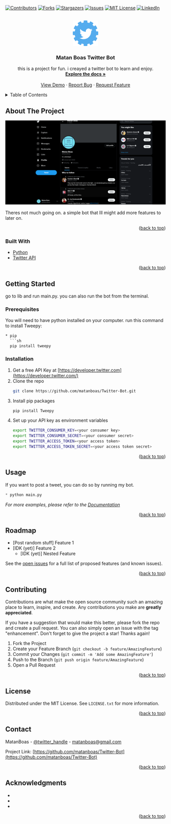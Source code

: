 <div id="top"></div>
<!--
*** Thanks for checking out the Best-README-Template. If you have a suggestion
*** that would make this better, please fork the repo and create a pull request
*** or simply open an issue with the tag "enhancement".
*** Don't forget to give the project a star!
*** Thanks again! Now go create something AMAZING! :D
-->



<!-- PROJECT SHIELDS -->
<!--
*** I'm using markdown "reference style" links for readability.
*** Reference links are enclosed in brackets [ ] instead of parentheses ( ).
*** See the bottom of this document for the declaration of the reference variables
*** for contributors-url, forks-url, etc. This is an optional, concise syntax you may use.
*** https://www.markdownguide.org/basic-syntax/#reference-style-links
-->
[![Contributors][contributors-shield]][contributors-url]
[![Forks][forks-shield]][forks-url]
[![Stargazers][stars-shield]][stars-url]
[![Issues][issues-shield]][issues-url]
[![MIT License][license-shield]][license-url]
[![LinkedIn][linkedin-shield]][linkedin-url]



<!-- PROJECT LOGO -->
<br />
<div align="center">
  <a href="https://github.com/matanboas/Twitter-Bot">
    <img src="images/logo.png" alt="Logo" width="80" height="80">
  </a>

<h3 align="center">Matan Boas Twitter Bot</h3>

  <p align="center">
    this is a project for fun. i creayed a twitter bot to learn and enjoy.
    <br />
    <a href="https://github.com/matanboas/Twitter-Bot"><strong>Explore the docs »</strong></a>
    <br />
    <br />
    <a href="https://github.com/matanboas/Twitter-Bot">View Demo</a>
    ·
    <a href="https://github.com/matanboas/Twitter-Bot/issues">Report Bug</a>
    ·
    <a href="https://github.com/matanboas/Twitter-Bot/issues">Request Feature</a>
  </p>
</div>



<!-- TABLE OF CONTENTS -->
<details>
  <summary>Table of Contents</summary>
  <ol>
    <li>
      <a href="#about-the-project">About The Project</a>
      <ul>
        <li><a href="#built-with">Built With</a></li>
      </ul>
    </li>
    <li>
      <a href="#getting-started">Getting Started</a>
      <ul>
        <li><a href="#prerequisites">Prerequisites</a></li>
        <li><a href="#installation">Installation</a></li>
      </ul>
    </li>
    <li><a href="#usage">Usage</a></li>
    <li><a href="#roadmap">Roadmap</a></li>
    <li><a href="#contributing">Contributing</a></li>
    <li><a href="#license">License</a></li>
    <li><a href="#contact">Contact</a></li>
    <li><a href="#acknowledgments">Acknowledgments</a></li>
  </ol>
</details>



<!-- ABOUT THE PROJECT -->
## About The Project

[![Twitter bot Screen Shot][product-screenshot]](https://twitter.com/MatanBoas)

Theres not much going on. a simple bot that Ill might add more features to later on.

<p align="right">(<a href="#top">back to top</a>)</p>



### Built With

* [Python](https://www.python.org/)
* [Twitter API](https://twitter.com/)

<p align="right">(<a href="#top">back to top</a>)</p>



<!-- GETTING STARTED -->
## Getting Started

go to lib and run main.py. you can also run the bot from the terminal.

### Prerequisites

You will need to have python installed on your computer.
run this command to install Tweepy:
```
* pip
  ```sh
  pip install tweepy
  ```

### Installation
1. Get a free API Key at [https://developer.twitter.com](https://developer.twitter.com/)
2. Clone the repo
   ```sh
   git clone https://github.com/matanboas/Twitter-Bot.git
   ```
3. Install pip packages
   ```sh
   pip install Tweepy
   ```
4. Set up your API key as environment variables
    ```sh
    export TWITTER_CONSUMER_KEY=<your consumer key>
    export TWITTER_CONSUMER_SECRET=<your consumer secret>
    export TWITTER_ACCESS_TOKEN=<your access token>
    export TWITTER_ACCESS_TOKEN_SECRET=<your access token secret>
    ```

<p align="right">(<a href="#top">back to top</a>)</p>



<!-- USAGE EXAMPLES -->
## Usage

If you want to post a tweet, you can do so by running my bot.

```python
* python main.py
  ```

_For more examples, please refer to the [Documentation](https://example.com)_

<p align="right">(<a href="#top">back to top</a>)</p>



<!-- ROADMAP -->
## Roadmap

- [Post random stuff] Feature 1
- [IDK (yet)] Feature 2
    - [IDK (yet)] Nested Feature

See the [open issues](https://github.com/matanboas/Twitter-Bot/issues) for a full list of proposed features (and known issues).

<p align="right">(<a href="#top">back to top</a>)</p>



<!-- CONTRIBUTING -->
## Contributing

Contributions are what make the open source community such an amazing place to learn, inspire, and create. Any contributions you make are **greatly appreciated**.

If you have a suggestion that would make this better, please fork the repo and create a pull request. You can also simply open an issue with the tag "enhancement".
Don't forget to give the project a star! Thanks again!

1. Fork the Project
2. Create your Feature Branch (`git checkout -b feature/AmazingFeature`)
3. Commit your Changes (`git commit -m 'Add some AmazingFeature'`)
4. Push to the Branch (`git push origin feature/AmazingFeature`)
5. Open a Pull Request

<p align="right">(<a href="#top">back to top</a>)</p>



<!-- LICENSE -->
## License

Distributed under the MIT License. See `LICENSE.txt` for more information.

<p align="right">(<a href="#top">back to top</a>)</p>



<!-- CONTACT -->
## Contact

MatanBoas - [@twitter_handle](https://twitter.com/MatanBoas) - matanboas@gmail.com

Project Link: [https://github.com/matanboas/Twitter-Bot](https://github.com/matanboas/Twitter-Bot)

<p align="right">(<a href="#top">back to top</a>)</p>



<!-- ACKNOWLEDGMENTS -->
## Acknowledgments

* []()
* []()
* []()

<p align="right">(<a href="#top">back to top</a>)</p>



<!-- MARKDOWN LINKS & IMAGES -->
<!-- https://www.markdownguide.org/basic-syntax/#reference-style-links -->
[contributors-shield]: https://img.shields.io/github/contributors/matanboas/Twitter-Bot
[contributors-url]: https://github.com/matanboas/Twitter-Bot/graphs/contributors
[forks-shield]: https://img.shields.io/github/forks/matanboas/Twitter-Bot
[forks-url]: https://github.com/matanboas/Twitter-Bot/network/members
[stars-shield]: https://img.shields.io/github/stars/matanboas/Twitter-Bot
[stars-url]: https://github.com/matanboas/Twitter-Bot/stargazers
[issues-shield]: https://img.shields.io/github/issues/matanboas/Twitter-Bot
[issues-url]: https://github.com/matanboas/Twitter-Bot/issues
[license-shield]: https://img.shields.io/github/license/matanboas/Twitter-Bot
[license-url]: https://github.com/matanboas/Twitter-Bot/blob/master/LICENSE.txt
[linkedin-shield]: https://img.shields.io/badge/-LinkedIn-black.svg?style=flat&logo=linkedin
[linkedin-url]: https://www.linkedin.com/in/matan-boas-2336501ba/
[product-screenshot]: images/screenshot.png